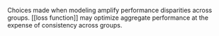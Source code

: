 Choices made when modeling amplify performance disparities across groups. [[loss function]] may optimize aggregate performance at the expense of consistency across groups. 